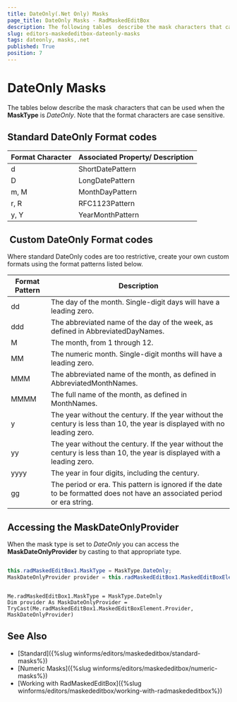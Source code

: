 ```yaml
---
title: DateOnly(.Net Only) Masks
page_title: DateOnly Masks - RadMaskedEditBox
description: The following tables  describe the mask characters that can be used when the MaskType is DateOnly. Note that the format characters are case sensitive.
slug: editors-maskededitbox-dateonly-masks
tags: dateonly, masks,.net
published: True
position: 7
---
```


# DateOnly Masks
 
The tables below describe the mask characters that can be used when the **MaskType** is *DateOnly*. Note that the format characters are case sensitive.

## Standard DateOnly Format codes

| __Format Character__ | __Associated Property/ Description__ |
|----|----|
|d|ShortDatePattern|
|D|LongDatePattern|
|m, M|MonthDayPattern|
|r, R|RFC1123Pattern|
|y, Y|YearMonthPattern|

##  Custom DateOnly Format codes

Where standard DateOnly codes are too restrictive, create your own custom formats using the format patterns listed below.

| __Format Pattern__ | __Description__ |
|----|----|
|dd|The day of the month. Single-digit days will have a leading zero.|
|ddd|The abbreviated name of the day of the week, as defined in AbbreviatedDayNames.|
|M|The month, from 1 through 12.|
|MM|The numeric month. Single-digit months will have a leading zero.|
|MMM|The abbreviated name of the month, as defined in AbbreviatedMonthNames.|
|MMMM|The full name of the month, as defined in MonthNames.|
|y|The year without the century. If the year without the century is less than 10, the year is displayed with no leading zero.|
|yy|The year without the century. If the year without the century is less than 10, the year is displayed with a leading zero.|
|yyyy|The year in four digits, including the century.|
|gg|The period or era. This pattern is ignored if the date to be formatted does not have an associated period or era string.|

## Accessing the MaskDateOnlyProvider

When the mask type is set to *DateOnly* you can access the **MaskDateOnlyProvider** by casting to that appropriate type.

````C#

this.radMaskedEditBox1.MaskType = MaskType.DateOnly;
MaskDateOnlyProvider provider = this.radMaskedEditBox1.MaskedEditBoxElement.Provider as MaskDateOnlyProvider;

````
````VB.NET

Me.radMaskedEditBox1.MaskType = MaskType.DateOnly
Dim provider As MaskDateOnlyProvider = TryCast(Me.radMaskedEditBox1.MaskedEditBoxElement.Provider, MaskDateOnlyProvider)

````

## See Also

* [Standard]({%slug winforms/editors/maskededitbox/standard-masks%})
* [Numeric Masks]({%slug winforms/editors/maskededitbox/numeric-masks%})
* [Working with RadMaskedEditBox]({%slug winforms/editors/maskededitbox/working-with-radmaskededitbox%})
